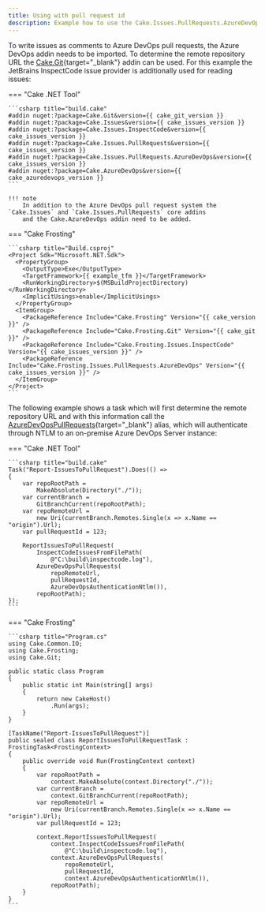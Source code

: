```yaml
---
title: Using with pull request id
description: Example how to use the Cake.Issues.PullRequests.AzureDevOps addin with pull request id.
---
```


To write issues as comments to Azure DevOps pull requests, the Azure DevOps addin needs to be imported.
To determine the remote repository URL the [Cake.Git](https://cakebuild.net/extensions/cake-git/){target="_blank"} addin can be used.
For this example the JetBrains InspectCode issue provider is additionally used for reading issues:

=== "Cake .NET Tool"

    ```csharp title="build.cake"
    #addin nuget:?package=Cake.Git&version={{ cake_git_version }}
    #addin nuget:?package=Cake.Issues&version={{ cake_issues_version }}
    #addin nuget:?package=Cake.Issues.InspectCode&version={{ cake_issues_version }}
    #addin nuget:?package=Cake.Issues.PullRequests&version={{ cake_issues_version }}
    #addin nuget:?package=Cake.Issues.PullRequests.AzureDevOps&version={{ cake_issues_version }}
    #addin nuget:?package=Cake.AzureDevOps&version={{ cake_azuredevops_version }}
    ```

    !!! note
        In addition to the Azure DevOps pull request system the `Cake.Issues` and `Cake.Issues.PullRequests` core addins
        and the Cake.AzureDevOps addin need to be added.

=== "Cake Frosting"

    ```csharp title="Build.csproj"
    <Project Sdk="Microsoft.NET.Sdk">
      <PropertyGroup>
        <OutputType>Exe</OutputType>
        <TargetFramework>{{ example_tfm }}</TargetFramework>
        <RunWorkingDirectory>$(MSBuildProjectDirectory)</RunWorkingDirectory>
        <ImplicitUsings>enable</ImplicitUsings>
      </PropertyGroup>
      <ItemGroup>
        <PackageReference Include="Cake.Frosting" Version="{{ cake_version }}" />
        <PackageReference Include="Cake.Frosting.Git" Version="{{ cake_git }}" />
        <PackageReference Include="Cake.Frosting.Issues.InspectCode" Version="{{ cake_issues_version }}" />
        <PackageReference Include="Cake.Frosting.Issues.PullRequests.AzureDevOps" Version="{{ cake_issues_version }}" />
      </ItemGroup>
    </Project>
    ```

The following example shows a task which will first determine the remote repository URL and
with this information call the [AzureDevOpsPullRequests](https://cakebuild.net/api/Cake.Issues.PullRequests.AzureDevOps/AzureDevOpsPullRequestSystemAliases/){target="_blank"}
alias, which will authenticate through NTLM to an on-premise Azure DevOps Server instance:

=== "Cake .NET Tool"

    ```csharp title="build.cake"
    Task("Report-IssuesToPullRequest").Does(() =>
    {
        var repoRootPath =
            MakeAbsolute(Directory("./"));
        var currentBranch =
            GitBranchCurrent(repoRootPath);
        var repoRemoteUrl =
            new Uri(currentBranch.Remotes.Single(x => x.Name == "origin").Url);
        var pullRequestId = 123;

        ReportIssuesToPullRequest(
            InspectCodeIssuesFromFilePath(
                @"C:\build\inspectcode.log"),
            AzureDevOpsPullRequests(
                repoRemoteUrl,
                pullRequestId,
                AzureDevOpsAuthenticationNtlm()),
            repoRootPath);
    });
    ```

=== "Cake Frosting"

    ```csharp title="Program.cs"
    using Cake.Common.IO;
    using Cake.Frosting;
    using Cake.Git;

    public static class Program
    {
        public static int Main(string[] args)
        {
            return new CakeHost()
                .Run(args);
        }
    }

    [TaskName("Report-IssuesToPullRequest")]
    public sealed class ReportIssuesToPullRequestTask : FrostingTask<FrostingContext>
    {
        public override void Run(FrostingContext context)
        {
            var repoRootPath =
                context.MakeAbsolute(context.Directory("./"));
            var currentBranch =
                context.GitBranchCurrent(repoRootPath);
            var repoRemoteUrl = 
                new Uri(currentBranch.Remotes.Single(x => x.Name == "origin").Url);
            var pullRequestId = 123;

            context.ReportIssuesToPullRequest(
                context.InspectCodeIssuesFromFilePath(
                    @"C:\build\inspectcode.log"),
                context.AzureDevOpsPullRequests(
                    repoRemoteUrl,
                    pullRequestId,
                    context.AzureDevOpsAuthenticationNtlm()),
                repoRootPath);
        }
    }
    ```
